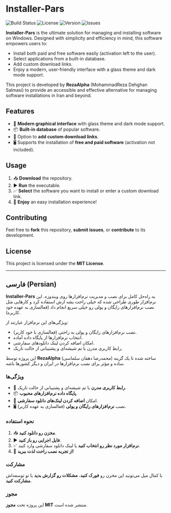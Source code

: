 # Installer-Pars

![Build Status](https://img.shields.io/github/workflow/status/RezaAlpha/Installer-Pars/CI?label=Build%20Status&logo=github)
![License](https://img.shields.io/github/license/RezaAlpha/Installer-Pars?label=License&logo=github)
![Version](https://img.shields.io/github/v/tag/RezaAlpha/Installer-Pars?label=Version&logo=github)
![Issues](https://img.shields.io/github/issues/RezaAlpha/Installer-Pars?label=Issues&logo=github)

**Installer-Pars** is the ultimate solution for managing and installing software on Windows. Designed with simplicity and efficiency in mind, this software empowers users to:

- Install both paid and free software easily (activation left to the user).
- Select applications from a built-in database.
- Add custom download links.
- Enjoy a modern, user-friendly interface with a glass theme and dark mode support.

This project is developed by **RezaAlpha** (MohammadReza Dehghan Salmasi) to provide an accessible and effective alternative for managing software installations in Iran and beyond.

## Features

- 🌟 **Modern graphical interface** with glass theme and dark mode support.
- 📦 **Built-in database** of popular software.
- 🔗 Option to **add custom download links**.
- 🖥️ Supports the installation of **free and paid software** (activation not included).

## Usage

1. 📥 **Download** the repository.
2. ▶️ **Run** the executable.
3. ✅ **Select** the software you want to install or enter a custom download link.
4. 🎉 **Enjoy** an easy installation experience!

## Contributing

Feel free to **fork** this repository, **submit issues**, or **contribute** to its development.

## License

This project is licensed under the **MIT License**.

---

## فارسی (Persian)

**Installer-Pars** یه راه‌حل کامل برای نصب و مدیریت نرم‌افزارها روی ویندوزه. این نرم‌افزار طوری طراحی شده که خیلی راحت بشه ازش استفاده کرد و کارهایی مثل نصب نرم‌افزارهای رایگان و پولی رو خیلی سریع انجام داد (فعالسازی به عهده خود کاربره).

ویژگی‌های این نرم‌افزار عبارتند از:

- نصب نرم‌افزارهای رایگان و پولی به راحتی (فعالسازی با خود کاربر).
- انتخاب نرم‌افزارها از پایگاه داده آماده.
- امکان اضافه کردن لینک دانلودهای سفارشی.
- رابط کاربری مدرن با تم شیشه‌ای و پشتیبانی از حالت تاریک.

این پروژه توسط **RezaAlpha** (محمدرضا دهقان سلماسی) ساخته شده تا یک گزینه ساده و مؤثر برای نصب نرم‌افزارها در ایران و دیگر کشورها باشه.

### ویژگی‌ها

- 🌟 **رابط کاربری مدرن** با تم شیشه‌ای و پشتیبانی از حالت تاریک.
- 📦 **پایگاه داده نرم‌افزارهای محبوب**.
- 🔗 امکان **اضافه کردن لینک‌های دانلود سفارشی**.
- 🖥️ نصب **نرم‌افزارهای رایگان و پولی** (فعالسازی به عهده کاربر).

### نحوه استفاده

1. 📥 **مخزن رو دانلود کنید**.
2. ▶️ **فایل اجرایی رو باز کنید**.
3. ✅ **نرم‌افزار مورد نظر رو انتخاب کنید** یا لینک دانلود سفارشی وارد کنید.
4. 🎉 **از تجربه نصب راحت لذت ببرید**!

### مشارکت

با کمال میل می‌تونید این مخزن رو **فورک کنید**، **مشکلات رو گزارش بدید** یا تو توسعه‌اش **مشارکت کنید**.

### مجوز

این پروژه تحت **مجوز MIT** منتشر شده است.
